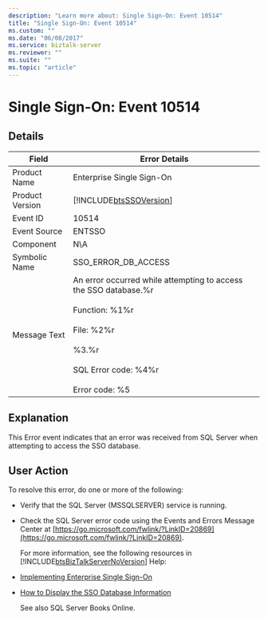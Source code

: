 ```yaml
---
description: "Learn more about: Single Sign-On: Event 10514"
title: "Single Sign-On: Event 10514"
ms.custom: ""
ms.date: "06/08/2017"
ms.service: biztalk-server
ms.reviewer: ""
ms.suite: ""
ms.topic: "article"
---
```

# Single Sign-On: Event 10514
## Details

| Field | Error Details |
|-----------------|--------------------------------------------------------------------------------------------------------------------------------------------------------------------------------------------------|
|  Product Name   |                                                                                    Enterprise Single Sign-On                                                                                     |
| Product Version |                                                                    [!INCLUDE[btsSSOVersion](../includes/btsssoversion-md.md)]                                                                    |
|    Event ID     |                                                                                              10514                                                                                               |
|  Event Source   |                                                                                              ENTSSO                                                                                              |
|    Component    |                                                                                               N\A                                                                                                |
|  Symbolic Name  |                                                                                       SSO_ERROR_DB_ACCESS                                                                                        |
|  Message Text   | An error occurred while attempting to access the SSO database.%r<br /><br /> Function: %1%r<br /><br /> File: %2%r<br /><br /> %3.%r<br /><br /> SQL Error code: %4%r<br /><br /> Error code: %5 |

## Explanation
 This Error event indicates that an error was received from SQL Server when attempting to access the SSO database.

## User Action
 To resolve this error, do one or more of the following:

- Verify that the SQL Server (MSSQLSERVER) service is running.

- Check the SQL Server error code using the Events and Errors Message Center at [https://go.microsoft.com/fwlink/?LinkID=20869](https://go.microsoft.com/fwlink/?LinkID=20869).

  For more information, see the following resources in [!INCLUDE[btsBizTalkServerNoVersion](../includes/btsbiztalkservernoversion-md.md)] Help:

- [Implementing Enterprise Single Sign-On](../core/implementing-enterprise-single-sign-on.md)

- [How to Display the SSO Database Information](../core/how-to-display-the-sso-database-information.md)

  See also SQL Server Books Online.

